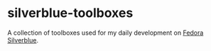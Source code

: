 # silverblue-toolboxes

A collection of toolboxes used for my daily development on [Fedora Silverblue](https://silverblue.fedoraproject.org).
